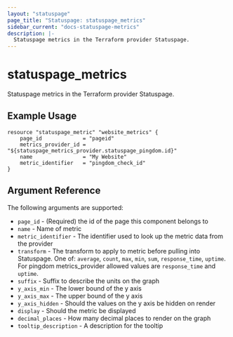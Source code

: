 ```yaml
---
layout: "statuspage"
page_title: "Statuspage: statuspage_metrics"
sidebar_current: "docs-statuspage-metrics"
description: |-
  Statuspage metrics in the Terraform provider Statuspage.
---
```


# statuspage_metrics

Statuspage metrics in the Terraform provider Statuspage.

## Example Usage

```hcl
resource "statuspage_metric" "website_metrics" {
    page_id             = "pageid"
    metrics_provider_id = "${statuspage_metrics_provider.statuspage_pingdom.id}"
    name                = "My Website"
    metric_identifier   = "pingdom_check_id"
}
```

## Argument Reference

The following arguments are supported:

 * `page_id` - (Required) the id of the page this component belongs to
 * `name` - Name of metric
 * `metric_identifier` - The identifier used to look up the metric data from the provider
 * `transform` - The transform to apply to metric before pulling into Statuspage. One of: `average`, `count`, `max`, `min`, `sum`, `response_time`, `uptime`. For pingdom metrics_provider allowed values are `response_time` and `uptime`.
 * `suffix` - Suffix to describe the units on the graph
 * `y_axis_min` - The lower bound of the y axis
 * `y_axis_max` - The upper bound of the y axis
 * `y_axis_hidden` - Should the values on the y axis be hidden on render
 * `display` - Should the metric be displayed
 * `decimal_places` - How many decimal places to render on the graph
 * `tooltip_description` - A description for the tooltip
